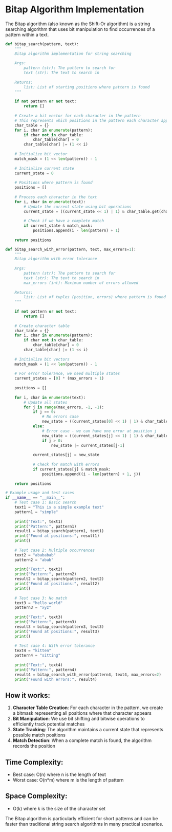 # Bitap Algorithm Implementation

The Bitap algorithm (also known as the Shift-Or algorithm) is a string searching algorithm that uses bit manipulation to find occurrences of a pattern within a text.

```python
def bitap_search(pattern, text):
    """
    Bitap algorithm implementation for string searching
    
    Args:
        pattern (str): The pattern to search for
        text (str): The text to search in
    
    Returns:
        list: List of starting positions where pattern is found
    """
    
    if not pattern or not text:
        return []
    
    # Create a bit vector for each character in the pattern
    # This represents which positions in the pattern each character appears
    char_table = {}
    for i, char in enumerate(pattern):
        if char not in char_table:
            char_table[char] = 0
        char_table[char] |= (1 << i)
    
    # Initialize bit vector
    match_mask = (1 << len(pattern)) - 1
    
    # Initialize current state
    current_state = 0
    
    # Positions where pattern is found
    positions = []
    
    # Process each character in the text
    for i, char in enumerate(text):
        # Update the current state using bit operations
        current_state = ((current_state << 1) | 1) & char_table.get(char, 0)
        
        # Check if we have a complete match
        if current_state & match_mask:
            positions.append(i - len(pattern) + 1)
    
    return positions

def bitap_search_with_error(pattern, text, max_errors=1):
    """
    Bitap algorithm with error tolerance
    
    Args:
        pattern (str): The pattern to search for
        text (str): The text to search in
        max_errors (int): Maximum number of errors allowed
    
    Returns:
        list: List of tuples (position, errors) where pattern is found
    """
    
    if not pattern or not text:
        return []
    
    # Create character table
    char_table = {}
    for i, char in enumerate(pattern):
        if char not in char_table:
            char_table[char] = 0
        char_table[char] |= (1 << i)
    
    # Initialize bit vectors
    match_mask = (1 << len(pattern)) - 1
    
    # For error tolerance, we need multiple states
    current_states = [0] * (max_errors + 1)
    
    positions = []
    
    for i, char in enumerate(text):
        # Update all states
        for j in range(max_errors, -1, -1):
            if j == 0:
                # No errors case
                new_state = ((current_states[0] << 1) | 1) & char_table.get(char, 0)
            else:
                # Error case - we can have one error at position j
                new_state = ((current_states[j] << 1) | 1) & char_table.get(char, 0)
                if j > 0:
                    new_state |= current_states[j-1]
            
            current_states[j] = new_state
            
            # Check for match with errors
            if current_states[j] & match_mask:
                positions.append((i - len(pattern) + 1, j))
    
    return positions

# Example usage and test cases
if __name__ == "__main__":
    # Test case 1: Basic search
    text1 = "This is a simple example text"
    pattern1 = "simple"
    
    print("Text:", text1)
    print("Pattern:", pattern1)
    result1 = bitap_search(pattern1, text1)
    print("Found at positions:", result1)
    print()
    
    # Test case 2: Multiple occurrences
    text2 = "abababab"
    pattern2 = "abab"
    
    print("Text:", text2)
    print("Pattern:", pattern2)
    result2 = bitap_search(pattern2, text2)
    print("Found at positions:", result2)
    print()
    
    # Test case 3: No match
    text3 = "hello world"
    pattern3 = "xyz"
    
    print("Text:", text3)
    print("Pattern:", pattern3)
    result3 = bitap_search(pattern3, text3)
    print("Found at positions:", result3)
    print()
    
    # Test case 4: With error tolerance
    text4 = "kitten"
    pattern4 = "sitting"
    
    print("Text:", text4)
    print("Pattern:", pattern4)
    result4 = bitap_search_with_error(pattern4, text4, max_errors=2)
    print("Found with errors:", result4)
```

## How it works:

1. **Character Table Creation**: For each character in the pattern, we create a bitmask representing all positions where that character appears
2. **Bit Manipulation**: We use bit shifting and bitwise operations to efficiently track potential matches
3. **State Tracking**: The algorithm maintains a current state that represents possible match positions
4. **Match Detection**: When a complete match is found, the algorithm records the position

## Time Complexity:
- Best case: O(n) where n is the length of text
- Worst case: O(n*m) where m is the length of pattern

## Space Complexity:
- O(k) where k is the size of the character set

The Bitap algorithm is particularly efficient for short patterns and can be faster than traditional string search algorithms in many practical scenarios.

